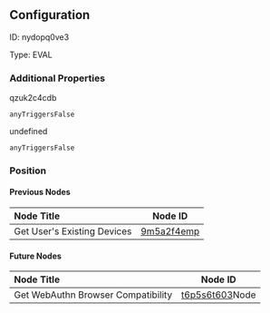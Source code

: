 # <nil>
## Configuration
ID:  nydopq0ve3

Type: EVAL 







### Additional Properties
qzuk2c4cdb
```string 
anyTriggersFalse
```


undefined
```string 
anyTriggersFalse
```





### Position

#### Previous Nodes
| Node Title | Node ID |
| :------------- | ------------ |
| Get User&#39;s Existing Devices | [9m5a2f4emp](./9m5a2f4emp.md) | 
 
 #### Future Nodes
| Node Title | Node ID |
| :------------- | ------------ |
| Get WebAuthn Browser Compatibility |[t6p5s6t603](./t6p5s6t603.md)Node |[qzuk2c4cdb](./qzuk2c4cdb.md) | 